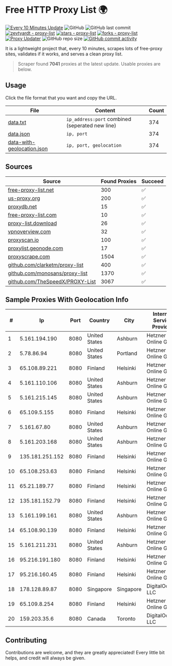
# Free HTTP Proxy List 🌍

[![Every 10 Minutes Update](https://github.com/mertguvencli/http-proxy-list/actions/workflows/main.yml/badge.svg?branch=main)](https://github.com/mertguvencli/http-proxy-list/actions/workflows/main.yml)
![GitHub](https://img.shields.io/github/license/mertguvencli/http-proxy-list)
![GitHub last commit](https://img.shields.io/github/last-commit/mertguvencli/http-proxy-list)
[![zevtyardt - proxy-list](https://img.shields.io/static/v1?label=zevtyardt&message=proxy-list&color=blue&logo=github)](https://github.com/zevtyardt/proxy-list "Go to GitHub repo")
[![stars - proxy-list](https://img.shields.io/github/stars/zevtyardt/proxy-list?style=social)](https://github.com/zevtyardt/proxy-list)
[![forks - proxy-list](https://img.shields.io/github/forks/zevtyardt/proxy-list?style=social)](https://github.com/zevtyardt/proxy-list)
[![Proxy Updater](https://github.com/zevtyardt/proxy-list/workflows/Proxy%20Updater/badge.svg)](https://github.com/zevtyardt/proxy-list/actions?query=workflow:"Proxy+Updater")
![GitHub repo size](https://img.shields.io/github/repo-size/zevtyardt/proxy-list)
[![GitHub commit activity](https://img.shields.io/github/commit-activity/m/zevtyardt/proxy-list?logo=commits)](https://github.com/zevtyardt/proxy-list/commits/main)

It is a lightweight project that, every 10 minutes, scrapes lots of free-proxy sites, validates if it works, and serves a clean proxy list.

> Scraper found **7041** proxies at the latest update. Usable proxies are below.

## Usage

Click the file format that you want and copy the URL.

|File|Content|Count|
|----|-------|-----|
|[data.txt](https://raw.githubusercontent.com/mertguvencli/http-proxy-list/main/proxy-list/data.txt)|`ip_address:port` combined (seperated new line)|374|
|[data.json](https://raw.githubusercontent.com/mertguvencli/http-proxy-list/main/proxy-list/data.json)|`ip, port`|374|
|[data-with-geolocation.json](https://raw.githubusercontent.com/mertguvencli/http-proxy-list/main/proxy-list/data-with-geolocation.json)|`ip, port, geolocation`|374|

## Sources

|Source|Found Proxies|Succeed|
|------|-------------|-------|
|[free-proxy-list.net](https://free-proxy-list.net)|300|✅|
|[us-proxy.org](https://www.us-proxy.org)|200|✅|
|[proxydb.net](http://proxydb.net)|15|✅|
|[free-proxy-list.com](https://free-proxy-list.com/?page=&port=&type%5B%5D=http&type%5B%5D=https&up_time=0&search=Search)|10|✅|
|[proxy-list.download](https://www.proxy-list.download/HTTP)|26|✅|
|[vpnoverview.com](https://vpnoverview.com/privacy/anonymous-browsing/free-proxy-servers)|32|✅|
|[proxyscan.io](https://www.proxyscan.io)|100|✅|
|[proxylist.geonode.com](https://proxylist.geonode.com/api/proxy-list?limit=300&page=1&sort_by=lastChecked&sort_type=desc&protocols=http,https)|17|✅|
|[proxyscrape.com](https://api.proxyscrape.com/v2/?request=displayproxies&protocol=http&timeout=10000&country=all&ssl=all&anonymity=all)|1504|✅|
|[github.com/clarketm/proxy-list](https://raw.githubusercontent.com/clarketm/proxy-list/master/proxy-list-raw.txt)|400|✅|
|[github.com/monosans/proxy-list](https://raw.githubusercontent.com/monosans/proxy-list/main/proxies/http.txt)|1370|✅|
|[github.com/TheSpeedX/PROXY-List](https://raw.githubusercontent.com/TheSpeedX/PROXY-List/master/http.txt)|3067|✅|


## Sample Proxies With Geolocation Info

|#|Ip|Port|Country|City|Internet Service Provider|
|-|--|----|-------|----|-------------------------|
|1|5.161.194.190|8080|United States|Ashburn|Hetzner Online GmbH|
|2|5.78.86.94|8080|United States|Portland|Hetzner Online GmbH|
|3|65.108.89.221|8080|Finland|Helsinki|Hetzner Online GmbH|
|4|5.161.110.106|8080|United States|Ashburn|Hetzner Online GmbH|
|5|5.161.215.145|8080|United States|Ashburn|Hetzner Online GmbH|
|6|65.109.5.155|8080|Finland|Helsinki|Hetzner Online GmbH|
|7|5.161.67.80|8080|United States|Ashburn|Hetzner Online GmbH|
|8|5.161.203.168|8080|United States|Ashburn|Hetzner Online GmbH|
|9|135.181.251.152|8080|Finland|Helsinki|Hetzner Online GmbH|
|10|65.108.253.63|8080|Finland|Helsinki|Hetzner Online GmbH|
|11|65.21.189.77|8080|Finland|Helsinki|Hetzner Online GmbH|
|12|135.181.152.79|8080|Finland|Helsinki|Hetzner Online GmbH|
|13|5.161.199.161|8080|United States|Ashburn|Hetzner Online GmbH|
|14|65.108.90.139|8080|Finland|Helsinki|Hetzner Online GmbH|
|15|5.161.211.231|8080|United States|Ashburn|Hetzner Online GmbH|
|16|95.216.191.180|8080|Finland|Helsinki|Hetzner Online GmbH|
|17|95.216.160.45|8080|Finland|Helsinki|Hetzner Online GmbH|
|18|178.128.89.87|8080|Singapore|Singapore|DigitalOcean, LLC|
|19|65.109.8.254|8080|Finland|Helsinki|Hetzner Online GmbH|
|20|159.203.35.6|8080|Canada|Toronto|DigitalOcean, LLC|



## Contributing

Contributions are welcome, and they are greatly appreciated! Every
little bit helps, and credit will always be given.

